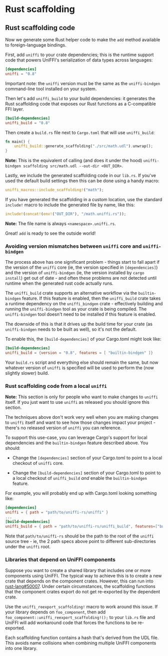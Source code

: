 # Rust scaffolding

## Rust scaffolding code

Now we generate some Rust helper code to make the `add` method available to foreign-language bindings.  

First, add `uniffi` to your crate dependencies; this is the runtime support code that powers UniFFI's serialization of data types across languages:

```toml
[dependencies]
uniffi = "0.8"
```

Important note: the `uniffi` version must be the same as the `uniffi-bindgen` command-line tool installed on your system.

Then let's add `uniffi_build` to your build dependencies: it generates the Rust scaffolding code that exposes our Rust functions as a C-compatible FFI layer.

```toml
[build-dependencies]
uniffi_build = "0.8"
```

Then create a `build.rs` file next to `Cargo.toml` that will use `uniffi_build`:

```rust
fn main() {
    uniffi_build::generate_scaffolding("./src/math.udl").unwrap();
}
```

**Note:** This is the equivalent of calling (and does it under the hood) `uniffi-bindgen scaffolding src/math.udl --out-dir <OUT_DIR>`.

Lastly, we include the generated scaffolding code in our `lib.rs`. If you've used the default build
settings then this can be done using a handy macro:

```rust
uniffi_macros::include_scaffolding!("math");
```

If you have generated the scaffolding in a custom location, use the standard `include!` macro
to include the generated file by name, like this:


```rust
include!(concat!(env!("OUT_DIR"), "/math.uniffi.rs"));
```

**Note:** The file name is always `<namespace>.uniffi.rs`.

Great! `add` is ready to see the outside world!

### Avoiding version mismatches between `uniffi` core and `uniffi-bindgen`

The process above has one significant problem - things start to fall apart if
the version of the `uniffi` core (ie, the version specified in `[dependencies]`)
and the version of `uniffi-bindgen` (ie, the version installed by
`cargo install`) get out of date - and often these problems are not detected
until runtime when the generated rust code actually runs.

The `uniffi_build` crate supports an alternative workflow via the
`builtin-bindgen` feature. If this feature is enabled, then the `uniffi_build`
crate takes a runtime dependency on the `uniffi_bindgen` crate - effectively
building and running the `uniffi-bindgen` tool as your crate is being compiled.
The `uniffi-bindgen` tool doesn't need to be installed if this feature is
enabled.

The downside of this is that it drives up the build time for your crate (as
`uniffi-bindgen` needs to be built as well), so it's not the default.

To enable this, the `[build-dependencies]` of your Cargo.toml might look like:
```toml
[build-dependencies]
uniffi_build = {version = "0.8", features = [ "builtin-bindgen" ]}
```
Your `build.rs` script and everything else should remain the same, but now
whatever version of `uniffi` is specified will be used to perform the (now
slightly slower) build.

### Rust scaffolding code from a local `uniffi`

**Note:** This section is only for people who want to make changes to `uniffi`
itself. If you just want to use `uniffi` as released you should ignore this
section.

The techniques above don't work very well when you are making changes to
`uniffi` itself and want to see how those changes impact your project - there's
no released version of `uniffi` you can reference.

To support this use-case, you can leverage Cargo's support for local
dependencies and the `builtin-bindgen` feature described above. You should:

* Change the `[dependencies]` section of your Cargo.toml to point to a local
  checkout of `uniffi` core.

* Change the `[build-dependencies]` section of your Cargo.toml to point to a
  local checkout of `uniffi_build` *and* enable the `builtin-bindgen` feature.

For example, you will probably end up with Cargo.toml looking something like:

```toml
[dependencies]
uniffi = { path = "path/to/uniffi-rs/uniffi" }
...
[build-dependencies]
uniffi_build = { path = "path/to/uniffi-rs/uniffi_build", features=["builtin-bindgen"] }
```

Note that `path/to/uniffi-rs` should be the path to the root of the `uniffi`
source tree - ie, the 2 path specs above point to different sub-directories
under the `uniffi` root.

### Libraries that depend on UniFFI components

Suppose you want to create a shared library that includes one or more
components using UniFFI. The typical way to achieve this is to create a new
crate that depends on the component crates.  However, this can run into
[rust-lang#50007](https://github.com/rust-lang/rust/issues/50007).  Under
certain circumstances, the scaffolding functions that the component crates
export do not get re-exported by the dependent crate.

Use the `uniffi_reexport_scaffolding!` macro to work around this issue.  If your
library depends on `foo_component`, then add
`foo_component::uniffi_reexport_scaffolding!();` to your `lib.rs` file and
UniFFI will add workaround code that forces the functions to be re-exported.

Each scaffolding function contains a hash that's derived from the UDL file.
This avoids name collisions when combining multiple UniFFI components into
one library.

